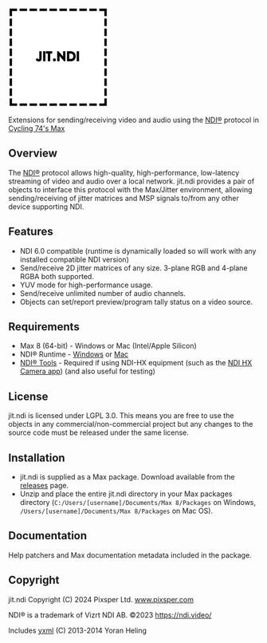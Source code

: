 <img alt="jit.ndi" src="icon.png" width="200" height="200">

Extensions for sending/receiving video and audio using the [NDI®](https://ndi.video/) protocol in [Cycling 74's Max](https://cycling74.com/products/max/)

## Overview

The [NDI®](https://ndi.video/) protocol allows high-quality, high-performance, low-latency streaming of video and audio over a local network. jit.ndi provides a pair of objects to interface this protocol with the Max/Jitter environment, allowing sending/receiving of jitter matrices and MSP signals to/from any other device supporting NDI.

## Features
- NDI 6.0 compatible (runtime is dynamically loaded so will work with any installed compatible NDI version)
- Send/receive 2D jitter matrices of any size. 3-plane RGB and 4-plane RGBA both supported.
- YUV mode for high-performance usage.
- Send/receive unlimited number of audio channels.
- Objects can set/report preview/program tally status on a video source.

## Requirements
- Max 8 (64-bit) - Windows or Mac (Intel/Apple Silicon)
- NDI® Runtime - [Windows](http://ndi.link/NDIRedistV6) or [Mac](http://ndi.link/NDIRedistV6Apple)
- [NDI® Tools](https://ndi.video/tools/) - Required if using NDI-HX equipment (such as the [NDI HX Camera app](https://ndi.video/tools/ndi-hx-camera/)) (and also useful for testing)

## License
jit.ndi is licensed under LGPL 3.0. This means you are free to use the objects in any commercial/non-commercial project but any changes to the source code must be released under the same license.

## Installation
- jit.ndi is supplied as a Max package. Download available from the [releases](https://github.com/pixsper/jit.ndi/releases/latest) page.
- Unzip and place the entire jit.ndi directory in your Max packages directory (`C:/Users/[username]/Documents/Max 8/Packages` on Windows, `/Users/[username]/Documents/Max 8/Packages` on Mac OS).

## Documentation
Help patchers and Max documentation metadata included in the package.

## Copyright
jit.ndi Copyright (C) 2024 Pixsper Ltd.
www.pixsper.com

NDI® is a trademark of Vizrt NDI AB. ©2023
https://ndi.video/

Includes [yxml](https://dev.yorhel.nl/yxml) (C) 2013-2014 Yoran Heling
